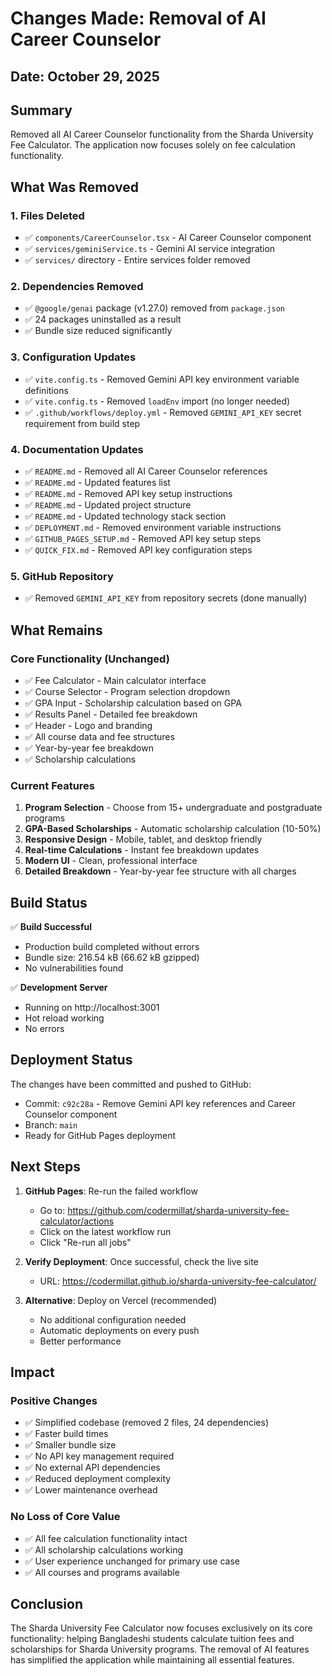 # Changes Made: Removal of AI Career Counselor

## Date: October 29, 2025

## Summary
Removed all AI Career Counselor functionality from the Sharda University Fee Calculator. The application now focuses solely on fee calculation functionality.

## What Was Removed

### 1. Files Deleted
- ✅ `components/CareerCounselor.tsx` - AI Career Counselor component
- ✅ `services/geminiService.ts` - Gemini AI service integration
- ✅ `services/` directory - Entire services folder removed

### 2. Dependencies Removed
- ✅ `@google/genai` package (v1.27.0) removed from `package.json`
- ✅ 24 packages uninstalled as a result
- ✅ Bundle size reduced significantly

### 3. Configuration Updates
- ✅ `vite.config.ts` - Removed Gemini API key environment variable definitions
- ✅ `vite.config.ts` - Removed `loadEnv` import (no longer needed)
- ✅ `.github/workflows/deploy.yml` - Removed `GEMINI_API_KEY` secret requirement from build step

### 4. Documentation Updates
- ✅ `README.md` - Removed all AI Career Counselor references
- ✅ `README.md` - Updated features list
- ✅ `README.md` - Removed API key setup instructions
- ✅ `README.md` - Updated project structure
- ✅ `README.md` - Updated technology stack section
- ✅ `DEPLOYMENT.md` - Removed environment variable instructions
- ✅ `GITHUB_PAGES_SETUP.md` - Removed API key setup steps
- ✅ `QUICK_FIX.md` - Removed API key configuration steps

### 5. GitHub Repository
- ✅ Removed `GEMINI_API_KEY` from repository secrets (done manually)

## What Remains

### Core Functionality (Unchanged)
- ✅ Fee Calculator - Main calculator interface
- ✅ Course Selector - Program selection dropdown
- ✅ GPA Input - Scholarship calculation based on GPA
- ✅ Results Panel - Detailed fee breakdown
- ✅ Header - Logo and branding
- ✅ All course data and fee structures
- ✅ Year-by-year fee breakdown
- ✅ Scholarship calculations

### Current Features
1. **Program Selection** - Choose from 15+ undergraduate and postgraduate programs
2. **GPA-Based Scholarships** - Automatic scholarship calculation (10-50%)
3. **Responsive Design** - Mobile, tablet, and desktop friendly
4. **Real-time Calculations** - Instant fee breakdown updates
5. **Modern UI** - Clean, professional interface
6. **Detailed Breakdown** - Year-by-year fee structure with all charges

## Build Status

✅ **Build Successful**
- Production build completed without errors
- Bundle size: 216.54 kB (66.62 kB gzipped)
- No vulnerabilities found

✅ **Development Server**
- Running on http://localhost:3001
- Hot reload working
- No errors

## Deployment Status

The changes have been committed and pushed to GitHub:
- Commit: `c92c28a` - Remove Gemini API key references and Career Counselor component
- Branch: `main`
- Ready for GitHub Pages deployment

## Next Steps

1. **GitHub Pages**: Re-run the failed workflow
   - Go to: https://github.com/codermillat/sharda-university-fee-calculator/actions
   - Click on the latest workflow run
   - Click "Re-run all jobs"
   
2. **Verify Deployment**: Once successful, check the live site
   - URL: https://codermillat.github.io/sharda-university-fee-calculator/

3. **Alternative**: Deploy on Vercel (recommended)
   - No additional configuration needed
   - Automatic deployments on every push
   - Better performance

## Impact

### Positive Changes
- ✅ Simplified codebase (removed 2 files, 24 dependencies)
- ✅ Faster build times
- ✅ Smaller bundle size
- ✅ No API key management required
- ✅ No external API dependencies
- ✅ Reduced deployment complexity
- ✅ Lower maintenance overhead

### No Loss of Core Value
- ✅ All fee calculation functionality intact
- ✅ All scholarship calculations working
- ✅ User experience unchanged for primary use case
- ✅ All courses and programs available

## Conclusion

The Sharda University Fee Calculator now focuses exclusively on its core functionality: helping Bangladeshi students calculate tuition fees and scholarships for Sharda University programs. The removal of AI features has simplified the application while maintaining all essential features.

